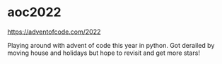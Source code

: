 # aoc2022
https://adventofcode.com/2022

Playing around with advent of code this year in python. 
Got derailed by moving house and holidays but hope to revisit and get more stars!
